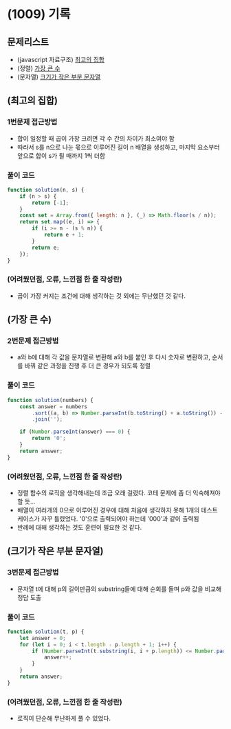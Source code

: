 # (1009) 기록

## 문제리스트

- (javascript 자료구조) [최고의 집합](https://school.programmers.co.kr/learn/courses/30/lessons/12938)
- (정렬) [가장 큰 수](https://school.programmers.co.kr/learn/courses/30/lessons/42746)
- (문자열) [크기가 작은 부분 문자열](https://school.programmers.co.kr/learn/courses/30/lessons/147355)

## (최고의 집합)

### 1번문제 접근방법

- 합이 일정할 때 곱이 가장 크려면 각 수 간의 차이가 최소여야 함
- 따라서 s를 n으로 나눈 몫으로 이루어진 길이 n 배열을 생성하고, 마지막 요소부터 앞으로 합이 s가 될 때까지 1씩 더함

### 풀이 코드

```javascript
function solution(n, s) {
    if (n > s) {
        return [-1];
    }
    const set = Array.from({ length: n }, (_) => Math.floor(s / n));
    return set.map((e, i) => {
        if (i >= n - (s % n)) {
            return e + 1;
        }
        return e;
    });
}
```

### (어려웠던점, 오류, 느낀점 한 줄 작성란)

- 곱이 가장 커지는 조건에 대해 생각하는 것 외에는 무난했던 것 같다.

## (가장 큰 수)

### 2번문제 접근방법

- a와 b에 대해 각 값을 문자열로 변환해 a와 b를 붙인 후 다시 숫자로 변환하고, 순서를 바꿔 같은 과정을 진행 후 더 큰 경우가 되도록 정렬

### 풀이 코드

```javascript
function solution(numbers) {
    const answer = numbers
        .sort((a, b) => Number.parseInt(b.toString() + a.toString()) - Number.parseInt(a.toString() + b.toString()))
        .join('');

    if (Number.parseInt(answer) === 0) {
        return '0';
    }
    return answer;
}

```

### (어려웠던점, 오류, 느낀점 한 줄 작성란)

- 정렬 함수의 로직을 생각해내는데 조금 오래 걸렸다. 코테 문제에 좀 더 익숙해져야 할 듯...
- 배열이 여러개의 0으로 이루어진 경우에 대해 처음에 생각하지 못해 1개의 테스트 케이스가 자꾸 틀렸었다. '0'으로 출력되어야 하는데 '000'과 같이 출력됨
- 반례에 대해 생각하는 것도 훈련이 필요한 것 같다.

## (크기가 작은 부분 문자열)

### 3번문제 접근방법

- 문자열 t에 대해 p의 길이만큼의 substring들에 대해 순회를 돌며 p와 값을 비교해 정답 도출

### 풀이 코드

```javascript
function solution(t, p) {
    let answer = 0;
    for (let i = 0; i < t.length - p.length + 1; i++) {
        if (Number.parseInt(t.substring(i, i + p.length)) <= Number.parseInt(p)) {
            answer++;
        }
    }
    return answer;
}
```

### (어려웠던점, 오류, 느낀점 한 줄 작성란)

- 로직이 단순해 무난하게 풀 수 있었다.
